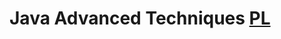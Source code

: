 #  Java Advanced Techniques [PL](https://github.com/danielglazer26/java_advanced_techniques/blob/main/README.pl.md)

